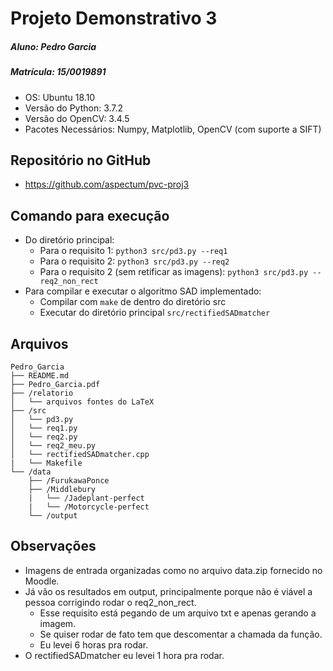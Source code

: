 # Projeto Demonstrativo 3
##### Aluno: Pedro Garcia
##### Matrícula: 15/0019891

* OS: Ubuntu 18.10
* Versão do Python: 3.7.2
* Versão do OpenCV: 3.4.5
* Pacotes Necessários: Numpy, Matplotlib, OpenCV (com suporte a SIFT)

## Repositório no GitHub
* https://github.com/aspectum/pvc-proj3

## Comando para execução
* Do diretório principal:
    - Para o requisito 1: `python3 src/pd3.py --req1`
    - Para o requisito 2: `python3 src/pd3.py --req2`
    - Para o requisito 2 (sem retificar as imagens): `python3 src/pd3.py --req2_non_rect`
* Para compilar e executar o algoritmo SAD implementado:
    - Compilar com `make` de dentro do diretório src
    - Executar do diretório principal `src/rectifiedSADmatcher`

## Arquivos
```
Pedro_Garcia
├── README.md
├── Pedro_Garcia.pdf
├── /relatorio
│   └── arquivos fontes do LaTeX
├── /src
│   └── pd3.py
│   └── req1.py
│   └── req2.py
│   └── req2_meu.py
│   └── rectifiedSADmatcher.cpp
|   └── Makefile
└── /data
    ├── /FurukawaPonce
    ├── /Middlebury
    |   └── /Jadeplant-perfect
    |   └── /Motorcycle-perfect
    └── /output
```

## Observações
* Imagens de entrada organizadas como no arquivo data.zip fornecido no Moodle.
* Já vão os resultados em output, principalmente porque não é viável a pessoa corrigindo rodar o req2_non_rect.
    - Esse requisito está pegando de um arquivo txt e apenas gerando a imagem.
    - Se quiser rodar de fato tem que descomentar a chamada da função.
    - Eu levei 6 horas pra rodar.
* O rectifiedSADmatcher eu levei 1 hora pra rodar.
